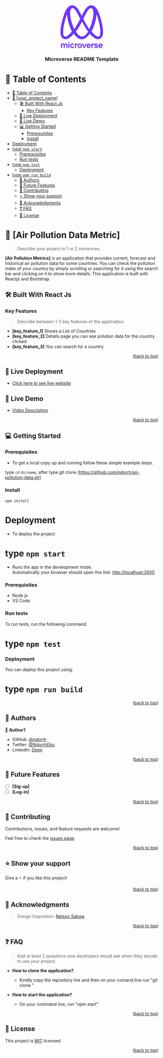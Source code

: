 <a name="readme-top"></a>

<div align="center">

  <img src="murple_logo.png" alt="logo" width="140"  height="auto" />
  <br/>

  <h3><b>Microverse README Template</b></h3>

</div>

# 📗 Table of Contents

- [📗 Table of Contents](#-table-of-contents)
- [📖 \[your\_project\_name\] ](#-your_project_name-)
  - [🛠 Built With React Js](#-built-with-react-js)
    - [Key Features ](#key-features-)
  - [🚀 Live Deployment ](#-live-deployment-)
  - [🚀 Live Demo ](#-live-demo-)
  - [💻 Getting Started ](#-getting-started-)
    - [Prerequisites](#prerequisites)
    - [Install](#install)
- [Deployment](#deployment)
- [type `npm start`](#type-npm-start)
    - [Prerequisites](#prerequisites-1)
    - [Run tests](#run-tests)
- [type `npm test`](#type-npm-test)
    - [Deployment](#deployment-1)
- [type `npm run build`](#type-npm-run-build)
  - [👥 Authors ](#-authors-)
  - [🔭 Future Features ](#-future-features-)
  - [🤝 Contributing ](#-contributing-)
  - [⭐️ Show your support ](#️-show-your-support-)
  - [🙏 Acknowledgments ](#-acknowledgments-)
  - [❓ FAQ ](#-faq-)
  - [📝 License ](#-license-)

# 📖 [Air Pollution Data Metric] <a name="about-project"></a>

> Describe your project in 1 or 2 sentences.

**[Air Pollution Metrics]** is an application that provides current, forecast and historical air pollution data for some countries. You can check the pollution index of your country by simply scrolling or searching for it using the search bar and clicking on it to show more details. This application is built with Reactjs and Bootstrap.

## 🛠 Built With <a name="built-with">React Js</a>

### Key Features <a name="key-features"></a>

> Describe between 1-3 key features of the application.

- **[key_feature_1]** Shows a List of Countries
- **[key_feature_2]** Details page you can see polution data for the country clicked
- **[key_feature_3]** You can search for a country

<p align="right">(<a href="#readme-top">back to top</a>)</p>

## 🚀 Live Deployment <a name="live-demo"></a>

- [Click here to see live website](https://ndorrh.github.io/air-pollution-data/)

## 🚀 Live Demo <a name="live-demo"></a>

- [Video Description](https://www.loom.com/share/701b5f64731643cf97ee5eb134e847b7)

<p align="right">(<a href="#readme-top">back to top</a>)</p>

## 💻 Getting Started <a name="getting-started"></a>

### Prerequisites

- To get a local copy up and running follow these simple example steps.

type `cd` `dirname`, after type git clone [https://github.com/ndorrh/air-pollution-data.git]

### Install

`npm install`

# Deployment

- To deploy the project

# type `npm start`

- Runs the app in the development mode.\
  Automatically your browser should open this link: [http://localhost:3000](http://localhost:3000)

### Prerequisites

- Node js
- VS Code

### Run tests

To run tests, run the following command:

# type `npm test`

### Deployment

You can deploy this project using:

# type `npm run build`

<p align="right">(<a href="#readme-top">back to top</a>)</p>

## 👥 Authors <a name="authors"></a>

👤 **Author1**

- GitHub: [@ndorrh](https://github.com/ndorrh)
- Twitter: [@NdorrhEbu](https://twitter.com/NdorrhEbu)
- LinkedIn: [Deen](https://linkedin.com/in/ndorrhoswaldebu)

<p align="right">(<a href="#readme-top">back to top</a>)</p>

## 🔭 Future Features <a name="future-features"></a>

- [ ] **[Sig-up]**
- [ ] **[Log-in]**

<p align="right">(<a href="#readme-top">back to top</a>)</p>

## 🤝 Contributing <a name="contributing"></a>

Contributions, issues, and feature requests are welcome!

Feel free to check the [issues page](https://github.com/ndorrh/air-pollution-data/issues).

<p align="right">(<a href="#readme-top">back to top</a>)</p>

## ⭐️ Show your support <a name="support"></a>

Give a ⭐️ if you like this project!

<p align="right">(<a href="#readme-top">back to top</a>)</p>

## 🙏 Acknowledgments <a name="acknowledgements"></a>

> Design Inspiration: [Nelson Sakwa](https://www.behance.net/sakwadesignstudio)

<p align="right">(<a href="#readme-top">back to top</a>)</p>

<!-- FAQ (optional) -->

## ❓ FAQ <a name="faq"></a>

> Add at least 2 questions new developers would ask when they decide to use your project.

- **How to clone the application?**

  - Kindly copy the repository link and then on your comand line run "git clone <repository link>"

- **How to start the application?**

  - On your command line, run "npm start"

<p align="right">(<a href="#readme-top">back to top</a>)</p>

<!-- LICENSE -->

## 📝 License <a name="license"></a>

This project is [MIT](./MIT.md) licensed.

<p align="right">(<a href="#readme-top">back to top</a>)</p>
